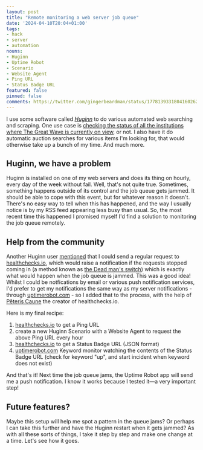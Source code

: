 ```yaml
---
layout: post
title: "Remote monitoring a web server job queue"
date: '2024-04-10T20:04+01:00'
tags:
- hack
- server
- automation
nouns:
- Huginn
- Uptime Robot
- Scenario
- Website Agent
- Ping URL
- Status Badge URL
featured: false
pinned: false
comments: https://twitter.com/gingerbeardman/status/1778139331804160262
---
```


I use some software called [*Huginn*](https://github.com/huginn/huginn) to do various automated web searching and scraping. One use case is [checking the status of all the institutions where The Great Wave is currently on view](/2023/04/10/where-can-i-see-hokusai-great-wave-today/), or not. I also have it do automatic auction searches for various items I'm looking for, that would otherwise take up a bunch of my time. And much more.

## Huginn, we have a problem

Huginn is installed on one of my web servers and does its thing on hourly, every day of the week without fail. Well, that's not quite true. Sometimes, something happens outside of its control and the job queue gets jammed. It should be able to cope with this event, but for whatever reason it doesn't. There's no easy way to tell when this has happened, and the way I usually notice is by my RSS feed appearing less busy than usual. So, the most recent time this happened I promised myself I'd find a solution to monitoring the job queue remotely.

## Help from the community

Another Huginn user [mentioned](https://github.com/huginn/huginn/issues/3368#issuecomment-2045510388) that I could send a regular request to [healthchecks.io](https://www.healthchecks.io), which would raise a notification if the requests stopped coming in (a method known as [the Dead man's switch](https://en.wikipedia.org/wiki/Dead_man%27s_switch)) which is exactly what would happen when the job queue is jammed. This was a good idea! Whilst I could be notfications by email or various push notification services, I'd prefer to get my notifications the same way as my server notifications - through [uptimerobot.com](https://uptimerobot.com) - so I added that to the process, with the help of [Pēteris Caune](https://toot.lv/@cuu508/112246652626290022) the creator of healthchecks.io.

Here is my final recipe:

1. [healthchecks.io](https://healthchecks.io/) to get a Ping URL
1. create a new Huginn Scenario with a Website Agent to request the above Ping URL every hour
1. [healthchecks.io](https://healthchecks.io/) to get a Status Badge URL (JSON format)
1. [uptimerobot.com](https://uptimerobot.com) Keyword monitor watching the contents of the Status Badge URL (check for keyword "up", and start incident when keyword does not exist)

And that's it! Next time the job queue jams, the Uptime Robot app will send me a push notification. I know it works because I tested it—a very important step!

## Future features?

Maybe this setup will help me spot a pattern in the queue jams? Or perhaps I can take this further and have the Huginn restart when it gets jammed? As with all these sorts of things, I take it step by step and make one change at a time. Let's see how it goes.